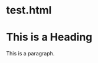 # test.html
<!DOCTYPE html>
<html>
<body>

<h1>This is a Heading</h1>
<p>This is a paragraph.</p>

</body>
</html>
